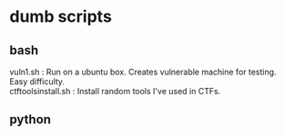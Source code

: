 # dumb scripts
## bash

vuln1.sh : Run on a ubuntu box. Creates vulnerable machine for testing. Easy difficulty. <br>
ctftoolsinstall.sh : Install random tools I've used in CTFs. <br>

## python
